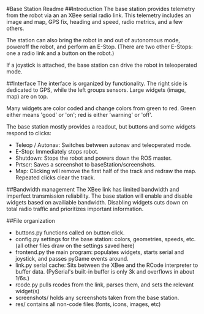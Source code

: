 #Base Station Readme
##Introduction
The base station provides telemetry from the robot via an an XBee serial radio link. 
This telemetry includes an image and map, GPS fix, heading and speed, radio metrics,
and a few others. 

The station can also bring the robot in and out of autonomous mode, poweroff the robot, 
and perform an E-Stop. (There are two other E-Stops: one a radio link and a button on the robot.)

If a joystick is attached, the base station can drive the robot in teleoperated mode.

##Interface
The interface is organized by functionality. The right side is dedicated to GPS, 
while the left groups sensors. Large widgets (image, map) are on top.

Many widgets are color coded and change colors from green to red. Green either means 'good' or 'on';
red is either 'warning' or 'off'.

The base station mostly provides a readout, but buttons and some widgets respond to clicks:
- Teleop / Autonav: Switches between autonav and teleoperated mode. 
- E-Stop: Immediately stops robot.
- Shutdown: Stops the robot and powers down the ROS master. 
- Prtscr: Saves a screenshot to baseStation/screenshots.
- Map: Clicking will remove the first half of the track and redraw the map. Repeated clicks clear the track.

##Bandwidth management
The XBee link has limited bandwidth and imperfect transmission reliability. The 
base station will enable and disable widgets based on availiable bandwidth. 
Disabling widgets cuts down on total radio traffic and prioritizes important information.

##File organization
- buttons.py functions called on button click.
- config.py settings for the base station: colors, geometries, speeds, etc. (all other files draw on the settings saved here)
- frontend.py the main program: populates widgets, starts serial and joystick, and passes pyGame events around.
- link.py serial cache: Sits between the XBee and the RCode interpreter to buffer data. 
(PySerial's built-in buffer is only 3k and overflows in about 1/6s.) 
- rcode.py pulls rcodes from the link, parses them, and sets the relevant widget(s)
- screenshots/ holds any screenshots taken from the base station. 
- res/ contains all non-code files (fonts, icons, images, etc)
